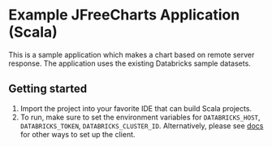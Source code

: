 # Example JFreeCharts Application (Scala)

This is a sample application which makes a chart based on remote server response.
The application uses the existing Databricks sample datasets.

## Getting started

1. Import the project into your favorite IDE that can build Scala projects.
2. To run, make sure to set the environment variables for `DATABRICKS_HOST`,
`DATABRICKS_TOKEN`, `DATABRICKS_CLUSTER_ID`.
Alternatively, please see [docs](https://docs.databricks.com/en/dev-tools/databricks-connect-ref.html#set-up-the-client)
for other ways to set up the client.
